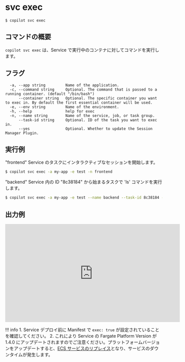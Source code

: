 # svc exec
```
$ copilot svc exec
```

## コマンドの概要
`copilot svc exec` は、Service で実行中のコンテナに対してコマンドを実行します。

## フラグ
```
  -a, --app string         Name of the application.
  -c, --command string     Optional. The command that is passed to a running container. (default "/bin/bash")
      --container string   Optional. The specific container you want to exec in. By default the first essential container will be used.
  -e, --env string         Name of the environment.
  -h, --help               help for exec
  -n, --name string        Name of the service, job, or task group.
      --task-id string     Optional. ID of the task you want to exec in.
      --yes                Optional. Whether to update the Session Manager Plugin.
```

## 実行例

"frontend" Service のタスクにインタラクティブなセッションを開始します。

```bash
$ copilot svc exec -a my-app -e test -n frontend
```

"backend" Service 内の ID "8c38184" から始まるタスクで 'ls' コマンドを実行します。

```bash
$ copilot svc exec -a my-app -e test --name backend --task-id 8c38184 --command "ls"
```

## 出力例

<iframe width="560" height="315" src="https://www.youtube.com/embed/Evrl9Vux31k" frameborder="0" allow="accelerometer; autoplay; clipboard-write; encrypted-media; gyroscope; picture-in-picture" allowfullscreen></iframe>

!!! info
    1. Service デプロイ前に Manifest で `exec: true` が設定されていることを確認してください。
    2. これにより Service の Fargate Platform Version が 1.4.0 にアップデートされますのでご注意ください。プラットフォームバージョンをアップデートすると、[ECS サービスのリプレイス](https://docs.aws.amazon.com/ja_jp/AWSCloudFormation/latest/UserGuide/aws-resource-ecs-service.html#cfn-ecs-service-platformversion)となり、サービスのダウンタイムが発生します。
